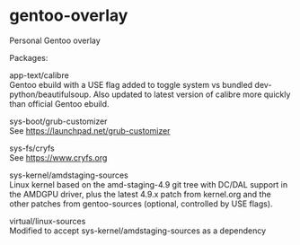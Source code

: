 # gentoo-overlay
Personal Gentoo overlay

Packages:

app-text/calibre  
Gentoo ebuild with a USE flag added to toggle system vs bundled
dev-python/beautifulsoup. Also updated to latest version of calibre more
quickly than official Gentoo ebuild.

sys-boot/grub-customizer  
See https://launchpad.net/grub-customizer

sys-fs/cryfs  
See https://www.cryfs.org

sys-kernel/amdstaging-sources  
Linux kernel based on the amd-staging-4.9 git tree with DC/DAL support in the
AMDGPU driver, plus the latest 4.9.x patch from kernel.org and the other patches
from gentoo-sources (optional, controlled by USE flags).

virtual/linux-sources  
Modified to accept sys-kernel/amdstaging-sources as a dependency
